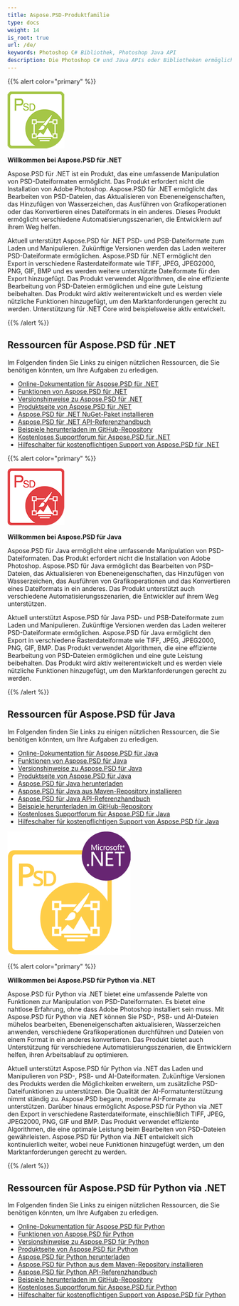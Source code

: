 ```yaml
---
title: Aspose.PSD-Produktfamilie
type: docs
weight: 14
is_root: true
url: /de/
keywords: Photoshop C# Bibliothek, Photoshop Java API
description: Die Photoshop C# und Java APIs oder Bibliotheken ermöglichen eine umfassende Manipulation von PSD-Dateiformaten. Die Produkte erfordern nicht die Installation von Adobe Photoshop und unterstützen PSD- und PSB-Dateiformate zum Laden, Manipulieren und Konvertieren in verschiedene Rasterdateiformate wie TIFF, JPEG, JPEG2000, PNG, GIF und BMP.
---
```


{{% alert color="primary" %}} 

**![Aspose.PSD for .NET Produktlogo](home_1.png)**

**Willkommen bei Aspose.PSD für .NET**

Aspose.PSD für .NET ist ein Produkt, das eine umfassende Manipulation von PSD-Dateiformaten ermöglicht. Das Produkt erfordert nicht die Installation von Adobe Photoshop. Aspose.PSD für .NET ermöglicht das Bearbeiten von PSD-Dateien, das Aktualisieren von Ebeneneigenschaften, das Hinzufügen von Wasserzeichen, das Ausführen von Grafikoperationen oder das Konvertieren eines Dateiformats in ein anderes. Dieses Produkt ermöglicht verschiedene Automatisierungsszenarien, die Entwicklern auf ihrem Weg helfen.

Aktuell unterstützt Aspose.PSD für .NET PSD- und PSB-Dateiformate zum Laden und Manipulieren. Zukünftige Versionen werden das Laden weiterer PSD-Dateiformate ermöglichen. Aspose.PSD für .NET ermöglicht den Export in verschiedene Rasterdateiformate wie TIFF, JPEG, JPEG2000, PNG, GIF, BMP und es werden weitere unterstützte Dateiformate für den Export hinzugefügt. Das Produkt verwendet Algorithmen, die eine effiziente Bearbeitung von PSD-Dateien ermöglichen und eine gute Leistung beibehalten. Das Produkt wird aktiv weiterentwickelt und es werden viele nützliche Funktionen hinzugefügt, um den Marktanforderungen gerecht zu werden. Unterstützung für .NET Core wird beispielsweise aktiv entwickelt.

{{% /alert %}} 

## **Ressourcen für Aspose.PSD für .NET**

Im Folgenden finden Sie Links zu einigen nützlichen Ressourcen, die Sie benötigen könnten, um Ihre Aufgaben zu erledigen.

- [Online-Dokumentation für Aspose.PSD für .NET](/psd/de/net/)
- [Funktionen von Aspose.PSD für .NET](/psd/de/net/features/)
- [Versionshinweise zu Aspose.PSD für .NET](/psd/de/net/release-notes/)
- [Produktseite von Aspose.PSD für .NET](https://products.aspose.com/psd/net)
- [Aspose.PSD für .NET NuGet-Paket installieren](https://www.nuget.org/packages/Aspose.PSD/)
- [Aspose.PSD für .NET API-Referenzhandbuch](https://reference.aspose.com/net/psd)
- [Beispiele herunterladen im GitHub-Repository](https://github.com/aspose-psd/Aspose.PSD-for-.NET)
- [Kostenloses Supportforum für Aspose.PSD für .NET](https://forum.aspose.com/c/psd)
- [Hilfeschalter für kostenpflichtigen Support von Aspose.PSD für .NET](https://helpdesk.aspose.com/)

{{% alert color="primary" %}} 

**![Aspose.PSD for Java Produktlogo](aspose-psd-for-java-home_1.png)**

**Willkommen bei Aspose.PSD für Java**

Aspose.PSD für Java ermöglicht eine umfassende Manipulation von PSD-Dateiformaten. Das Produkt erfordert nicht die Installation von Adobe Photoshop. Aspose.PSD für Java ermöglicht das Bearbeiten von PSD-Dateien, das Aktualisieren von Ebeneneigenschaften, das Hinzufügen von Wasserzeichen, das Ausführen von Grafikoperationen und das Konvertieren eines Dateiformats in ein anderes. Das Produkt unterstützt auch verschiedene Automatisierungsszenarien, die Entwickler auf ihrem Weg unterstützen.

Aktuell unterstützt Aspose.PSD für Java PSD- und PSB-Dateiformate zum Laden und Manipulieren. Zukünftige Versionen werden das Laden weiterer PSD-Dateiformate ermöglichen. Aspose.PSD für Java ermöglicht den Export in verschiedene Rasterdateiformate wie TIFF, JPEG, JPEG2000, PNG, GIF, BMP. Das Produkt verwendet Algorithmen, die eine effiziente Bearbeitung von PSD-Dateien ermöglichen und eine gute Leistung beibehalten. Das Produkt wird aktiv weiterentwickelt und es werden viele nützliche Funktionen hinzugefügt, um den Marktanforderungen gerecht zu werden.

{{% /alert %}} 

## **Ressourcen für Aspose.PSD für Java**

Im Folgenden finden Sie Links zu einigen nützlichen Ressourcen, die Sie benötigen könnten, um Ihre Aufgaben zu erledigen.

- [Online-Dokumentation für Aspose.PSD für Java](/psd/de/java/)
- [Funktionen von Aspose.PSD für Java](/psd/de/java/features/)
- [Versionshinweise zu Aspose.PSD für Java](/psd/de/java/release-notes/)
- [Produktseite von Aspose.PSD für Java](https://products.aspose.com/psd/java)
- [Aspose.PSD für Java herunterladen](https://repository.aspose.com/webapp/#/artifacts/browse/tree/General/repo/com/aspose/aspose-psd)
- [Aspose.PSD für Java aus Maven-Repository installieren](/psd/de/java/installation/)
- [Aspose.PSD für Java API-Referenzhandbuch](https://reference.aspose.com/java/psd)
- [Beispiele herunterladen im GitHub-Repository](https://github.com/aspose-psd/Aspose.PSD-for-Java)
- [Kostenloses Supportforum für Aspose.PSD für Java](https://forum.aspose.com/c/psd)
- [Hilfeschalter für kostenpflichtigen Support von Aspose.PSD für Java](https://helpdesk.aspose.com/)

![Aspose.PSD Produktlogo für Python via .NET](aspose-psd-for-python-home_1.png)

{{% alert color="primary" %}} 

**Willkommen bei Aspose.PSD für Python via .NET**

Aspose.PSD für Python via .NET bietet eine umfassende Palette von Funktionen zur Manipulation von PSD-Dateiformaten. Es bietet eine nahtlose Erfahrung, ohne dass Adobe Photoshop installiert sein muss. Mit Aspose.PSD für Python via .NET können Sie PSD-, PSB- und AI-Dateien mühelos bearbeiten, Ebeneneigenschaften aktualisieren, Wasserzeichen anwenden, verschiedene Grafikoperationen durchführen und Dateien von einem Format in ein anderes konvertieren. Das Produkt bietet auch Unterstützung für verschiedene Automatisierungsszenarien, die Entwicklern helfen, ihren Arbeitsablauf zu optimieren.

Aktuell unterstützt Aspose.PSD für Python via .NET das Laden und Manipulieren von PSD-, PSB- und AI-Dateiformaten. Zukünftige Versionen des Produkts werden die Möglichkeiten erweitern, um zusätzliche PSD-Dateifunktionen zu unterstützen. Die Qualität der AI-Formatunterstützung nimmt ständig zu. Aspose.PSD begann, moderne AI-Formate zu unterstützen. Darüber hinaus ermöglicht Aspose.PSD für Python via .NET den Export in verschiedene Rasterdateiformate, einschließlich TIFF, JPEG, JPEG2000, PNG, GIF und BMP. Das Produkt verwendet effiziente Algorithmen, die eine optimale Leistung beim Bearbeiten von PSD-Dateien gewährleisten. Aspose.PSD für Python via .NET entwickelt sich kontinuierlich weiter, wobei neue Funktionen hinzugefügt werden, um den Marktanforderungen gerecht zu werden.

{{% /alert %}} 

## **Ressourcen für Aspose.PSD für Python via .NET**

Im Folgenden finden Sie Links zu einigen nützlichen Ressourcen, die Sie benötigen könnten, um Ihre Aufgaben zu erledigen.

- [Online-Dokumentation für Aspose.PSD für Python](/psd/de/python-net/)
- [Funktionen von Aspose.PSD für Python](/psd/de/python-net/features/)
- [Versionshinweise zu Aspose.PSD für Python](/psd/de/python-net/release-notes/)
- [Produktseite von Aspose.PSD für Python](https://products.aspose.com/psd/python-net)
- [Aspose.PSD für Python herunterladen](https://repository.aspose.com/webapp/#/artifacts/browse/tree/General/repo/com/aspose/aspose-psd)
- [Aspose.PSD für Python aus dem Maven-Repository installieren](/psd/de/python-net/installation/)
- [Aspose.PSD für Python API-Referenzhandbuch](https://reference.aspose.com/python-net/psd)
- [Beispiele herunterladen im GitHub-Repository](https://github.com/aspose-psd/Aspose.PSD-for-Python-Net)
- [Kostenloses Supportforum für Aspose.PSD für Python](https://forum.aspose.com/c/psd)
- [Hilfeschalter für kostenpflichtigen Support von Aspose.PSD für Python](https://helpdesk.aspose.com/)
